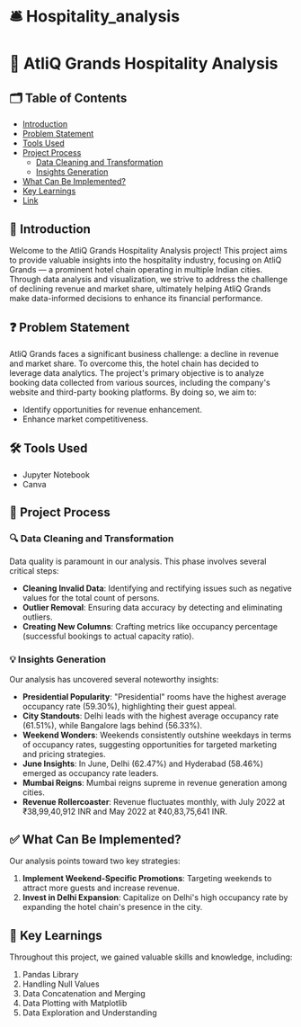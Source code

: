 # 🛎️ Hospitality_analysis

# 🏨 AtliQ Grands Hospitality Analysis

## 🗂️ Table of Contents

- [Introduction](#introduction)
- [Problem Statement](#problem-statement)
- [Tools Used](#tools-used)
- [Project Process](#project-process)
   - [Data Cleaning and Transformation](#data-cleaning-and-transformation)
   - [Insights Generation](#insights-generation)
- [What Can Be Implemented?](#what-can-be-implemented)
- [Key Learnings](#key-learnings)
- [Link](#link)

## 📝 Introduction

Welcome to the AtliQ Grands Hospitality Analysis project! This project aims to provide valuable insights into the hospitality industry, focusing on AtliQ Grands — a prominent hotel chain operating in multiple Indian cities. Through data analysis and visualization, we strive to address the challenge of declining revenue and market share, ultimately helping AtliQ Grands make data-informed decisions to enhance its financial performance.

## ❓ Problem Statement

AtliQ Grands faces a significant business challenge: a decline in revenue and market share. To overcome this, the hotel chain has decided to leverage data analytics. The project's primary objective is to analyze booking data collected from various sources, including the company's website and third-party booking platforms. By doing so, we aim to:

- Identify opportunities for revenue enhancement.
- Enhance market competitiveness.

## 🛠️ Tools Used

- Jupyter Notebook
- Canva

## 🔄 Project Process

### 🔍 Data Cleaning and Transformation

Data quality is paramount in our analysis. This phase involves several critical steps:

- **Cleaning Invalid Data**: Identifying and rectifying issues such as negative values for the total count of persons.
- **Outlier Removal**: Ensuring data accuracy by detecting and eliminating outliers.
- **Creating New Columns**: Crafting metrics like occupancy percentage (successful bookings to actual capacity ratio).

### 💡 Insights Generation

Our analysis has uncovered several noteworthy insights:

- **Presidential Popularity**: "Presidential" rooms have the highest average occupancy rate (59.30%), highlighting their guest appeal.
- **City Standouts**: Delhi leads with the highest average occupancy rate (61.51%), while Bangalore lags behind (56.33%).
- **Weekend Wonders**: Weekends consistently outshine weekdays in terms of occupancy rates, suggesting opportunities for targeted marketing and pricing strategies.
- **June Insights**: In June, Delhi (62.47%) and Hyderabad (58.46%) emerged as occupancy rate leaders.
- **Mumbai Reigns**: Mumbai reigns supreme in revenue generation among cities.
- **Revenue Rollercoaster**: Revenue fluctuates monthly, with July 2022 at ₹38,99,40,912 INR and May 2022 at ₹40,83,75,641 INR.

## ✅ What Can Be Implemented?

Our analysis points toward two key strategies:

1. **Implement Weekend-Specific Promotions**: Targeting weekends to attract more guests and increase revenue.
2. **Invest in Delhi Expansion**: Capitalize on Delhi's high occupancy rate by expanding the hotel chain's presence in the city.

## 🧠 Key Learnings

Throughout this project, we gained valuable skills and knowledge, including:

1. Pandas Library
2. Handling Null Values
3. Data Concatenation and Merging
4. Data Plotting with Matplotlib
5. Data Exploration and Understanding
